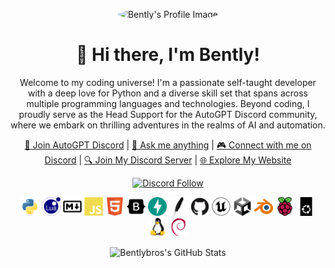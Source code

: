 <!-- Header -->
<p align="center">
  <img src="https://i.imgur.com/DKAsFiL.png" alt="Bently's Profile Image" style="border-radius: 50%; width: 150px; height: 150px;">
  <h1 align="center">👋 Hi there, I'm Bently!</h1>
</p>

<!-- About Me Section -->
<p align="center">
Welcome to my coding universe! I'm a passionate self-taught developer with a deep love for Python and a diverse skill set that spans across multiple programming languages and technologies. Beyond coding, I proudly serve as the Head Support for the AutoGPT Discord community, where we embark on thrilling adventures in the realms of AI and automation.</p>

<!-- Links -->
<p align="center">
  <a href="https://discord.gg/autogpt">🤖 Join AutoGPT Discord</a> |
  <a href="https://github.com/Bentlybro/Bentlybro/issues">💬 Ask me anything</a> |
  <a href="https://discordapp.com/users/353922987235213313">🎮 Connect with me on Discord</a> |
  <a href="https://discord.gg/XbrtTTM2ZZ">🔍 Join My Discord Server</a> |
  <a href="https://site.bentlybro.com/">🌐 Explore My Website</a>
</p>

<!-- Discord Follow Button -->
<p align="center">
  <a href="https://discord.gg/XbrtTTM2ZZ">
    <img src="https://dcbadge.vercel.app/api/server/XbrtTTM2ZZ?style=flat" alt="Discord Follow" />
  </a>
</p>

<!-- Skills Icons -->
<p align="center">
  <code><img height="30" alt="Python" src="https://github.com/devicons/devicon/blob/master/icons/python/python-original.svg"></code>
  <code><img height="30" alt="Lua" src="https://github.com/devicons/devicon/blob/master/icons/lua/lua-plain-wordmark.svg"></code>
  <code><img height="30" alt="Markdown" src="https://github.com/devicons/devicon/blob/master/icons/markdown/markdown-original.svg"></code>
  <code><img height="30" alt="JavaScript" src="https://github.com/devicons/devicon/blob/master/icons/javascript/javascript-plain.svg"></code>
  <code><img height="30" alt="HTML" src="https://github.com/devicons/devicon/blob/master/icons/html5/html5-original.svg"></code>
  <code><img height="30" alt="Bootstrap" src="https://github.com/devicons/devicon/blob/master/icons/bootstrap/bootstrap-plain.svg"></code> 
  <code><img height="30" alt="FastAPI" src="https://github.com/devicons/devicon/blob/master/icons/fastapi/fastapi-original.svg"></code>
  <code><img height="30" alt="Apache" src="https://github.com/devicons/devicon/blob/master/icons/apache/apache-plain.svg"></code>
  <code><img height="30" alt="GitHub" src="https://github.com/devicons/devicon/blob/master/icons/github/github-original.svg"></code>
  <code><img height="30" alt="Unreal Engine" src="https://github.com/devicons/devicon/blob/master/icons/unrealengine/unrealengine-original.svg"></code>
  <code><img height="30" alt="Unity" src="https://github.com/devicons/devicon/blob/master/icons/unity/unity-original.svg"></code>
  <code><img height="30" alt="Blender" src="https://github.com/devicons/devicon/blob/master/icons/blender/blender-original.svg"></code>
  <code><img height="30" alt="Raspberry Pi" src="https://github.com/devicons/devicon/blob/master/icons/raspberrypi/raspberrypi-original.svg"></code>
  <code><img height="30" alt="Ubuntu" src="https://github.com/devicons/devicon/blob/master/icons/ubuntu/ubuntu-plain.svg"></code>
  <code><img height="30" alt="Linux" src="https://github.com/devicons/devicon/blob/master/icons/linux/linux-original.svg"></code>
  <code><img height="30" alt="Debian" src="https://github.com/devicons/devicon/blob/master/icons/debian/debian-plain.svg"></code>
</p>

<!-- GitHub Stats -->
<p align="center">
  <img src="https://github-readme-stats.vercel.app/api?username=Bentlybro&show_icons=true&theme=radical" alt="Bentlybros's GitHub Stats" />
</p>
